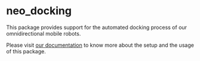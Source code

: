 # neo_docking
This package provides support for the automated docking process of our omnidirectional mobile robots. 

Please visit
[our documentation](https://neobotix-docs.de/ros/packages/neo_docking.html)
to know more about the setup and the usage of this package.

